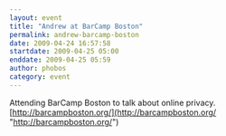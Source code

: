 ```yaml
---
layout: event
title: "Andrew at BarCamp Boston"
permalink: andrew-barcamp-boston
date: 2009-04-24 16:57:58
startdate: 2009-04-25 05:00
enddate: 2009-04-25 05:59
author: phobos
category: event
---
```


Attending BarCamp Boston to talk about online privacy. [http://barcampboston.org/](http://barcampboston.org/ "http://barcampboston.org/")
